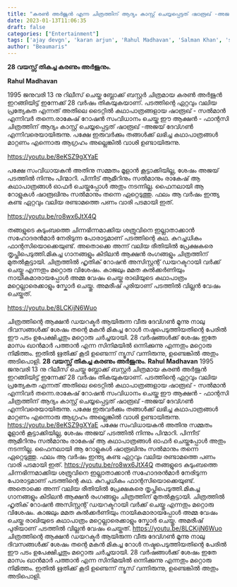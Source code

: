 ```yaml
---
title: "കരൺ അർജുൻ എന്ന ചിത്രത്തിന് ആദ്യം കാസ്റ്റ് ചെയ്യപ്പെട്ടത് ഷാരൂഖ് -അജയ് ദേവ്ഗൺ എന്നിവരെ, പക്ഷെ അവർ തമ്മിൽ വലിയൊരു തർക്കമുണ്ടായി, അതിന്റെ കാരണം ഇതായിരുന്നു"
date: 2023-01-13T11:06:35
draft: false
categories: ["Entertainment"]
tags: ['ajay devgn', 'karan arjun', 'Rahul Madhavan', 'Salman Khan', 'shahrukh khan']
author: "Beaumaris"
---
```


<strong>28 വയസ്സ് തികച്ച കരണും അർജുനും.</strong>

<strong>Rahul Madhavan </strong>

1995 ജനുവരി 13 നു റിലീസ് ചെയ്ത ബ്ലോക്ക്‌ ബസ്റ്റർ ചിത്രമായ കരൺ അർജുൻ ഇറങ്ങിയിട്ട് ഇന്നേക്ക് 28 വർഷം തികയുകയാണ്. പടത്തിന്റെ ഏറ്റവും വലിയ പ്രത്യേകത എന്നത് അതിലെ ടൈറ്റിൽ കഥാപാത്രങ്ങളായ ഷാരൂഖ് - സൽമാൻ എന്നിവർ തന്നെ.രാകേഷ് റോഷൻ സംവിധാനം ചെയ്ത ഈ ആക്ഷൻ - ഫാന്റസി ചിത്രത്തിന് ആദ്യം കാസ്റ്റ് ചെയ്യപ്പെട്ടത് ഷാരൂഖ് -അജയ് ദേവ്ഗൺ എന്നിവരെയായിരുന്നു. പക്ഷേ ഇരുവർക്കും തങ്ങൾക്ക് ലഭിച്ച കഥാപാത്രങ്ങൾ മാറ്റണം എന്നൊരു ആഗ്രഹം അല്ലെങ്കിൽ വാശി ഉണ്ടായിരുന്നു.

https://youtu.be/8eKSZ9gXYaE

പക്ഷേ സംവിധായകൻ അതിനു സമ്മതം മൂളാൻ കൂട്ടാക്കിയില്ല, ശേഷം അജയ് പടത്തിൽ നിന്നും പിന്മാറി. പിന്നീട് ആമീറിനും സൽമാനും രാകേഷ് ആ കഥാപാത്രങ്ങൾ ഓഫർ ചെയ്തപ്പോൾ അതും നടന്നില്ല. ഫൈനലായി ആ റോളുകൾ ഷാരൂഖിനും സൽമാനും തന്നെ ഏറ്റെടുത്തു. ഫലം ആ വർഷം ഇന്ത്യ കണ്ട ഏറ്റവും വലിയ രണ്ടാമത്തെ പണം വാരി പടമായി ഇത്.

https://youtu.be/ro8wx6JtX4Q

തങ്ങളുടെ കുടുംബത്തെ ചിന്നഭിന്നമാക്കിയ ശത്രുവിനെ ഇല്ലാതാക്കാൻ സഹോദരൻമാർ നേരിടുന്ന പോരാട്ടമാണ് പടത്തിന്റെ കഥ. കുറച്ചധികം ഫാന്റസിയൊക്കെയുണ്ട്. അതൊക്കെ അന്ന് വലിയ രീതിയിൽ പ്രേക്ഷകരെ തൃപ്തിപെടുത്തി.മികച്ച ഗാനങ്ങളും കിടിലൻ ആക്ഷൻ രംഗങ്ങളും ചിത്രത്തിന് മുതൽകൂട്ടായി. ചിത്രത്തിൽ ഹൃതിക് റോഷൻ അസിസ്റ്റന്റ് ഡയറക്ടറായി വർക്ക്‌ ചെയ്തു എന്നതും മറ്റൊരു വിശേഷം. കാജലും മമത കുൽക്കർണിയും നായികമാരായപ്പോൾ അമ്മ വേഷം ചെയ്ത രാഖിയുടെ കഥാപാത്രം മറ്റെല്ലാരെക്കാളും സ്കോർ ചെയ്തു. അമരീഷ് പുരിയാണ് പടത്തിൽ വില്ലൻ വേഷം ചെയ്തത്.

https://youtu.be/8LCKijN6Wuo

ചിത്രത്തിന്റെ ആക്ഷൻ ഡയറക്ടർ ആയിരുന്ന വീരു ദേവ്ഗൺ മൂന്നു നാലു ദിവസങ്ങൾക്ക് ശേഷം തന്റെ മകൻ മികച്ച റോൾ നഷ്ടപെടുത്തിയതിന്റെ പേരിൽ ഈ പടം ഉപേക്ഷിച്ചതും മറ്റൊരു ചർച്ചയായി. 28 വർഷങ്ങൾക്ക് ശേഷം ഇതേ മാസം ഖാൻമാർ പത്താൻ എന്ന സിനിമയിൽ ഒന്നിക്കുന്നു എന്നതും മറ്റൊരു നിമിത്തം. ഇതിൽ ഋതിക്ക് കൂടി ഉണ്ടെന്ന് ന്യൂസ്‌ വന്നിരുന്നു, ഉണ്ടെങ്കിൽ അതും അടിപൊളി.
**28 വയസ്സ് തികച്ച കരണും അർജുനും.** **Rahul Madhavan** 1995 ജനുവരി 13 നു റിലീസ് ചെയ്ത ബ്ലോക്ക്‌ ബസ്റ്റർ ചിത്രമായ കരൺ അർജുൻ ഇറങ്ങിയിട്ട് ഇന്നേക്ക് 28 വർഷം തികയുകയാണ്. പടത്തിന്റെ ഏറ്റവും വലിയ പ്രത്യേകത എന്നത് അതിലെ ടൈറ്റിൽ കഥാപാത്രങ്ങളായ ഷാരൂഖ് - സൽമാൻ എന്നിവർ തന്നെ.രാകേഷ് റോഷൻ സംവിധാനം ചെയ്ത ഈ ആക്ഷൻ - ഫാന്റസി ചിത്രത്തിന് ആദ്യം കാസ്റ്റ് ചെയ്യപ്പെട്ടത് ഷാരൂഖ് -അജയ് ദേവ്ഗൺ എന്നിവരെയായിരുന്നു. പക്ഷേ ഇരുവർക്കും തങ്ങൾക്ക് ലഭിച്ച കഥാപാത്രങ്ങൾ മാറ്റണം എന്നൊരു ആഗ്രഹം അല്ലെങ്കിൽ വാശി ഉണ്ടായിരുന്നു. https://youtu.be/8eKSZ9gXYaE പക്ഷേ സംവിധായകൻ അതിനു സമ്മതം മൂളാൻ കൂട്ടാക്കിയില്ല, ശേഷം അജയ് പടത്തിൽ നിന്നും പിന്മാറി. പിന്നീട് ആമീറിനും സൽമാനും രാകേഷ് ആ കഥാപാത്രങ്ങൾ ഓഫർ ചെയ്തപ്പോൾ അതും നടന്നില്ല. ഫൈനലായി ആ റോളുകൾ ഷാരൂഖിനും സൽമാനും തന്നെ ഏറ്റെടുത്തു. ഫലം ആ വർഷം ഇന്ത്യ കണ്ട ഏറ്റവും വലിയ രണ്ടാമത്തെ പണം വാരി പടമായി ഇത്. https://youtu.be/ro8wx6JtX4Q തങ്ങളുടെ കുടുംബത്തെ ചിന്നഭിന്നമാക്കിയ ശത്രുവിനെ ഇല്ലാതാക്കാൻ സഹോദരൻമാർ നേരിടുന്ന പോരാട്ടമാണ് പടത്തിന്റെ കഥ. കുറച്ചധികം ഫാന്റസിയൊക്കെയുണ്ട്. അതൊക്കെ അന്ന് വലിയ രീതിയിൽ പ്രേക്ഷകരെ തൃപ്തിപെടുത്തി.മികച്ച ഗാനങ്ങളും കിടിലൻ ആക്ഷൻ രംഗങ്ങളും ചിത്രത്തിന് മുതൽകൂട്ടായി. ചിത്രത്തിൽ ഹൃതിക് റോഷൻ അസിസ്റ്റന്റ് ഡയറക്ടറായി വർക്ക്‌ ചെയ്തു എന്നതും മറ്റൊരു വിശേഷം. കാജലും മമത കുൽക്കർണിയും നായികമാരായപ്പോൾ അമ്മ വേഷം ചെയ്ത രാഖിയുടെ കഥാപാത്രം മറ്റെല്ലാരെക്കാളും സ്കോർ ചെയ്തു. അമരീഷ് പുരിയാണ് പടത്തിൽ വില്ലൻ വേഷം ചെയ്തത്. https://youtu.be/8LCKijN6Wuo ചിത്രത്തിന്റെ ആക്ഷൻ ഡയറക്ടർ ആയിരുന്ന വീരു ദേവ്ഗൺ മൂന്നു നാലു ദിവസങ്ങൾക്ക് ശേഷം തന്റെ മകൻ മികച്ച റോൾ നഷ്ടപെടുത്തിയതിന്റെ പേരിൽ ഈ പടം ഉപേക്ഷിച്ചതും മറ്റൊരു ചർച്ചയായി. 28 വർഷങ്ങൾക്ക് ശേഷം ഇതേ മാസം ഖാൻമാർ പത്താൻ എന്ന സിനിമയിൽ ഒന്നിക്കുന്നു എന്നതും മറ്റൊരു നിമിത്തം. ഇതിൽ ഋതിക്ക് കൂടി ഉണ്ടെന്ന് ന്യൂസ്‌ വന്നിരുന്നു, ഉണ്ടെങ്കിൽ അതും അടിപൊളി.
